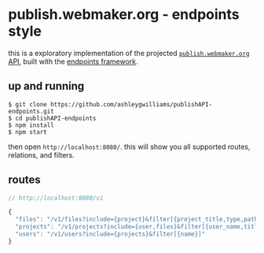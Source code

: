 # publish.webmaker.org - endpoints style

this is a exploratory implementation of the projected 
[`publish.webmaker.org` API](https://github.com/mozilla/publish.webmaker.org),
built with the [endpoints framework](https://github.com/endpoints/endpoints).

## up and running

```shell
$ git clone https://github.com/ashleygwilliams/publishAPI-endpoints.git
$ cd publishAPI-endpoints
$ npm install
$ npm start
```

then open `http://localhost:8080/`. this will show you all supported routes,
relations, and filters.

## routes

```javascript
// http://localhost:8080/v1

{
  "files": "/v1/files?include={project}&filter[{project_title,type,path}]",
  "projects": "/v1/projects?include={user,files}&filter[{user_name,title}]",
  "users": "/v1/users?include={projects}&filter[{name}]"
}
```
